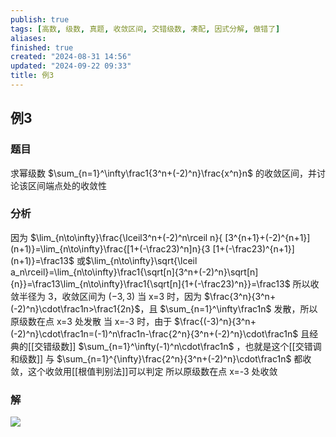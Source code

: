 ```yaml
---
publish: true
tags: [高数, 级数, 真题, 收敛区间, 交错级数, 凑配, 因式分解, 做错了]
aliases: 
finished: true
created: "2024-08-31 14:56"
updated: "2024-09-22 09:33"
title: 例3
---
```

## 例3 
### 题目 
求幂级数 $\sum_{n=1}^\infty\frac1{3^n+(-2)^n}\frac{x^n}n$ 的收敛区间，并讨论该区间端点处的收敛性
### 分析
因为
$\lim_{n\to\infty}\frac{\lceil3^n+(-2)^n\rceil n}{ [3^{n+1}+(-2)^{n+1}](n+1)}=\lim_{n\to\infty}\frac{[1+(-\frac23)^n]n}{3 [1+(-\frac23)^{n+1}](n+1)}=\frac13$
或$\lim_{n\to\infty}\sqrt{\lceil a_n\rceil}=\lim_{n\to\infty}\frac1{\sqrt[n]{3^n+(-2)^n}\sqrt[n]{n}}=\frac13\lim_{n\to\infty}\frac1{\sqrt[n]{1+(-\frac23)^n}}=\frac13$
所以收敛半径为 3，收敛区间为 $(-3,3)$
当 x=3 时，因为 $\frac{3^n}{3^n+(-2)^n}\cdot\frac1n>\frac1{2n}$，且 $\sum_{n=1}^\infty\frac1n$ 发散，所以原级数在点 x=3 处发散
当 x=-3 时，由于 $\frac{(-3)^n}{3^n+(-2)^n}\cdot\frac1n=(-1)^n\frac1n-\frac{2^n}{3^n+(-2)^n}\cdot\frac1n$
且经典的[[交错级数]] $\sum_{n=1}^\infty(-1)^n\cdot\frac1n$ ，也就是这个[[交错调和级数]]
与 $\sum_{n=1}^{\infty}\frac{2^n}{3^n+(-2)^n}\cdot\frac1n$ 都收敛，这个收敛用[[根值判别法]]可以判定
所以原级数在点 x=-3 处收敛
### 解
![](https://img.hwenyi.live/202405201102927.webp)